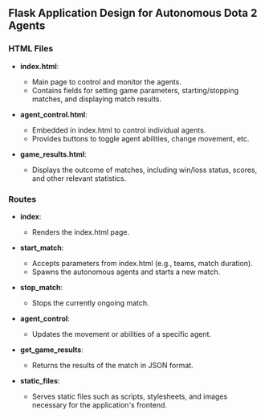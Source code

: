 ## Flask Application Design for Autonomous Dota 2 Agents

### HTML Files
- **index.html**:
    - Main page to control and monitor the agents.
    - Contains fields for setting game parameters, starting/stopping matches, and displaying match results.

- **agent\_control.html**:
    - Embedded in index.html to control individual agents.
    - Provides buttons to toggle agent abilities, change movement, etc.

- **game\_results.html**:
    - Displays the outcome of matches, including win/loss status, scores, and other relevant statistics.

### Routes

- **index**:
    - Renders the index.html page.

- **start\_match**:
    - Accepts parameters from index.html (e.g., teams, match duration).
    - Spawns the autonomous agents and starts a new match.

- **stop\_match**:
    - Stops the currently ongoing match.

- **agent\_control**:
    - Updates the movement or abilities of a specific agent.

- **get\_game\_results**:
    - Returns the results of the match in JSON format.

- **static\_files**:
    - Serves static files such as scripts, stylesheets, and images necessary for the application's frontend.